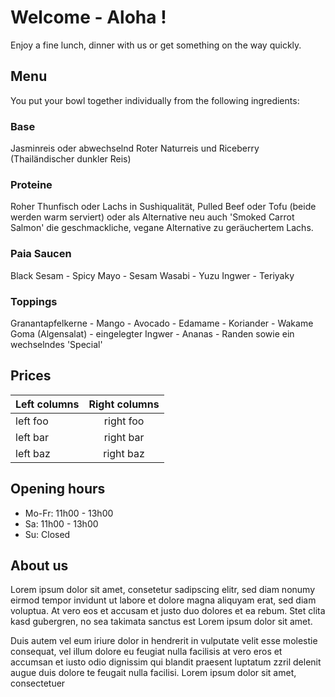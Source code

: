 # Welcome - Aloha !

Enjoy a fine lunch, dinner with us or get something on the way quickly.


## Menu

You put your bowl together individually from the following ingredients:

### Base

Jasminreis oder abwechselnd Roter Naturreis und Riceberry (Thailändischer dunkler Reis)

### Proteine

Roher Thunfisch oder Lachs in Sushiqualität, Pulled Beef oder Tofu (beide werden warm serviert) oder
als Alternative neu auch 'Smoked Carrot Salmon' die geschmackliche, vegane Alternative zu geräuchertem Lachs.

### Paia Saucen

Black Sesam - Spicy Mayo - Sesam Wasabi - Yuzu Ingwer - Teriyaky

### Toppings

Granantapfelkerne - Mango - Avocado - Edamame - Koriander - Wakame Goma (Algensalat) -
eingelegter Ingwer - Ananas - Randen sowie ein wechselndes 'Special'


## Prices

| Left columns  | Right columns |
| ------------- |:-------------:|
| left foo      | right foo     |
| left bar      | right bar     |
| left baz      | right baz     |


## Opening hours

* Mo-Fr: 11h00 - 13h00
* Sa: 11h00 - 13h00
* Su: Closed


## About us

Lorem ipsum dolor sit amet, consetetur sadipscing elitr, sed diam nonumy eirmod tempor invidunt ut labore et dolore magna aliquyam erat, sed diam voluptua. At vero eos et accusam et justo duo dolores et ea rebum. Stet clita kasd gubergren, no sea takimata sanctus est Lorem ipsum dolor sit amet.

Duis autem vel eum iriure dolor in hendrerit in vulputate velit esse molestie consequat, vel illum dolore eu feugiat nulla facilisis at vero eros et accumsan et iusto odio dignissim qui blandit praesent luptatum zzril delenit augue duis dolore te feugait nulla facilisi. Lorem ipsum dolor sit amet, consectetuer
